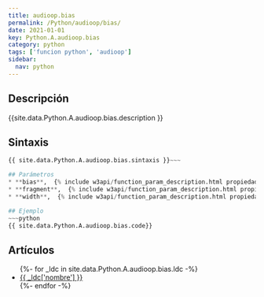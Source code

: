 ```yaml
---
title: audioop.bias
permalink: /Python/audioop/bias/
date: 2021-01-01
key: Python.A.audioop.bias
category: python
tags: ['funcion python', 'audioop']
sidebar: 
  nav: python
---
```


## Descripción
{{site.data.Python.A.audioop.bias.description }}

## Sintaxis
~~~python
{{ site.data.Python.A.audioop.bias.sintaxis }}~~~

## Parámetros
* **bias**,  {% include w3api/function_param_description.html propiedad=site.data.Python.A.audioop.bias valor="bias" %}
* **fragment**,  {% include w3api/function_param_description.html propiedad=site.data.Python.A.audioop.bias valor="fragment" %}
* **width**,  {% include w3api/function_param_description.html propiedad=site.data.Python.A.audioop.bias valor="width" %}

## Ejemplo
~~~python
{{ site.data.Python.A.audioop.bias.code}}
~~~

## Artículos
<ul>
{%- for _ldc in site.data.Python.A.audioop.bias.ldc -%}
   <li>
       <a href="{{_ldc['url'] }}">{{ _ldc['nombre'] }}</a>
   </li>
{%- endfor -%}
</ul>
